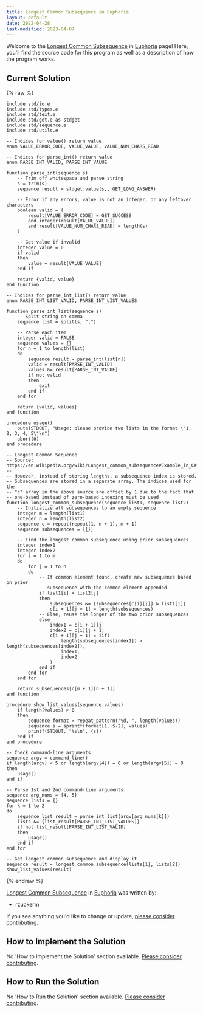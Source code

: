 ```yaml
---
title: Longest Common Subsequence in Euphoria
layout: default
date: 2022-04-28
last-modified: 2023-04-07
---
```


Welcome to the [Longest Common Subsequence](https://sampleprograms.io/projects/longest-common-subsequence) in [Euphoria](https://sampleprograms.io/languages/euphoria) page! Here, you'll find the source code for this program as well as a description of how the program works.

## Current Solution

{% raw %}

```euphoria
include std/io.e
include std/types.e
include std/text.e
include std/get.e as stdget
include std/sequence.e
include std/utils.e

-- Indices for value() return value
enum VALUE_ERROR_CODE, VALUE_VALUE, VALUE_NUM_CHARS_READ

-- Indices for parse_int() return value
enum PARSE_INT_VALID, PARSE_INT_VALUE

function parse_int(sequence s)
    -- Trim off whitespace and parse string
    s = trim(s)
    sequence result = stdget:value(s,, GET_LONG_ANSWER)

    -- Error if any errors, value is not an integer, or any leftover characters
    boolean valid = (
        result[VALUE_ERROR_CODE] = GET_SUCCESS
        and integer(result[VALUE_VALUE])
        and result[VALUE_NUM_CHARS_READ] = length(s)
    )

    -- Get value if invalid
    integer value = 0
    if valid
    then
        value = result[VALUE_VALUE]
    end if

    return {valid, value}
end function

-- Indices for parse_int_list() return value
enum PARSE_INT_LIST_VALID, PARSE_INT_LIST_VALUES

function parse_int_list(sequence s)
    -- Split string on comma
    sequence list = split(s, ",")

    -- Parse each item
    integer valid = FALSE
    sequence values = {}
    for n = 1 to length(list)
    do
        sequence result = parse_int(list[n])
        valid = result[PARSE_INT_VALID]
        values &= result[PARSE_INT_VALUE]
        if not valid
        then
            exit
        end if
    end for

    return {valid, values}
end function

procedure usage()
    puts(STDOUT, "Usage: please provide two lists in the format \"1, 2, 3, 4, 5\"\n")
    abort(0)
end procedure

-- Longest Common Sequence
-- Source: https://en.wikipedia.org/wiki/Longest_common_subsequence#Example_in_C#
--
-- However, instead of storing lengths, a subsequence index is stored.
-- Subsequences are stored in a separate array. The indices used for the
-- "c" array in the above source are offset by 1 due to the fact that
-- one-based instead of zero-based indexing must be used
function longest_common_subsequence(sequence list1, sequence list2)
    -- Initialize all subsequences to an empty sequence
    integer m = length(list1)
    integer n = length(list2)
    sequence c = repeat(repeat(1, n + 1), m + 1)
    sequence subsequences = {{}}

    -- Find the longest common subsequence using prior subsequences
    integer index1
    integer index2
    for i = 1 to m
    do
        for j = 1 to n
        do
            -- If common element found, create new subsequence based on prior
            -- subsequence with the common element appended
            if list1[i] = list2[j]
            then
                subsequences &= {subsequences[c[i][j]] & list1[i]}
                c[i + 1][j + 1] = length(subsequences)
            -- Else, reuse the longer of the two prior subsequences
            else
                index1 = c[i + 1][j]
                index2 = c[i][j + 1]
                c[i + 1][j + 1] = iif(
                    length(subsequences[index1]) > length(subsequences[index2]),
                    index1,
                    index2
                )
            end if
        end for
    end for

    return subsequences[c[m + 1][n + 1]]
end function

procedure show_list_values(sequence values)
    if length(values) > 0
    then
        sequence format = repeat_pattern("%d, ", length(values))
        sequence s = sprintf(format[1..$-2], values)
        printf(STDOUT, "%s\n", {s})
    end if
end procedure

-- Check command-line arguments
sequence argv = command_line()
if length(argv) < 5 or length(argv[4]) = 0 or length(argv[5]) = 0
then
    usage()
end if

-- Parse 1st and 2nd command-line arguments
sequence arg_nums = {4, 5}
sequence lists = {}
for k = 1 to 2
do
    sequence list_result = parse_int_list(argv[arg_nums[k]])
    lists &= {list_result[PARSE_INT_LIST_VALUES]}
    if not list_result[PARSE_INT_LIST_VALID]
    then
        usage()
    end if
end for

-- Get longest common subsequence and display it
sequence result = longest_common_subsequence(lists[1], lists[2])
show_list_values(result)
```

{% endraw %}

[Longest Common Subsequence](https://sampleprograms.io/projects/longest-common-subsequence) in [Euphoria](https://sampleprograms.io/languages/euphoria) was written by:

- rzuckerm

If you see anything you'd like to change or update, [please consider contributing](https://github.com/TheRenegadeCoder/sample-programs).

## How to Implement the Solution

No 'How to Implement the Solution' section available. [Please consider contributing](https://github.com/TheRenegadeCoder/sample-programs-website).

## How to Run the Solution

No 'How to Run the Solution' section available. [Please consider contributing](https://github.com/TheRenegadeCoder/sample-programs-website).